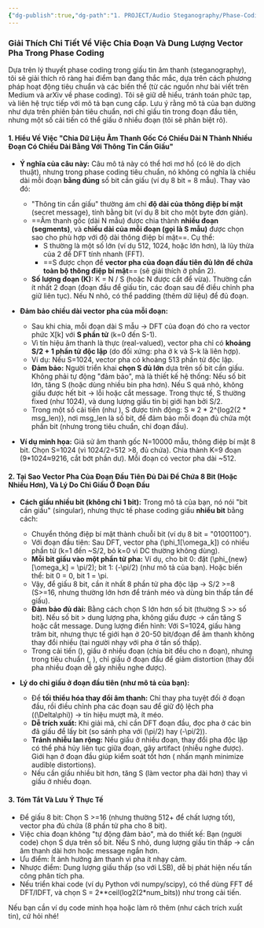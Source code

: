 ```yaml
---
{"dg-publish":true,"dg-path":"1. PROJECT/Audio Steganography/Phase-Coding/Phase coding - Cách chia đoạn âm thanh.md","dg-permalink":"2025/stego/phase-coding-sub","permalink":"/2025/stego/phase-coding-sub/","title":"Phase coding - Cách chia đoạn âm thanh","tags":["do-an","lecture_notes"],"created":"2025-09-12T15:44:18.534+07:00","updated":"2025-09-13T16:09:43.311+07:00"}
---
```





### Giải Thích Chi Tiết Về Việc Chia Đoạn Và Dung Lượng Vector Pha Trong Phase Coding

Dựa trên lý thuyết phase coding trong giấu tin âm thanh (steganography), tôi sẽ giải thích rõ ràng hai điểm bạn đang thắc mắc, dựa trên cách phương pháp hoạt động tiêu chuẩn và các biến thể (từ các nguồn như bài viết trên Medium và arXiv về phase coding). Tôi sẽ giữ dễ hiểu, tránh toán phức tạp, và liên hệ trực tiếp với mô tả bạn cung cấp. Lưu ý rằng mô tả của bạn dường như dựa trên phiên bản tiêu chuẩn, nơi chỉ giấu tin trong đoạn đầu tiên, nhưng một số cải tiến có thể giấu ở nhiều đoạn (tôi sẽ phân biệt rõ).

#### 1. **Hiểu Về Việc "Chia Dữ Liệu Âm Thanh Gốc Có Chiều Dài N Thành Nhiều Đoạn Có Chiều Dài Bằng Với Thông Tin Cần Giấu"**
   - **Ý nghĩa của câu này:** Câu mô tả này có thể hơi mơ hồ (có lẽ do dịch thuật), nhưng trong phase coding tiêu chuẩn, nó không có nghĩa là chiều dài mỗi đoạn **bằng đúng** số bit cần giấu (ví dụ 8 bit = 8 mẫu). Thay vào đó:
     - "Thông tin cần giấu" thường ám chỉ **độ dài của thông điệp bí mật** (secret message), tính bằng bit (ví dụ 8 bit cho một byte đơn giản).
     - ==Âm thanh gốc (dài N mẫu) được chia thành **nhiều đoạn (segments)**, và **chiều dài của mỗi đoạn (gọi là S mẫu)** được chọn sao cho phù hợp với độ dài thông điệp bí mật==. Cụ thể:
       - S thường là một số lớn (ví dụ 512, 1024, hoặc lớn hơn), là lũy thừa của 2 để DFT tính nhanh (FFT).
       - ==S được chọn để **vector pha của đoạn đầu tiên đủ lớn để chứa toàn bộ thông điệp bí mật**== (sẽ giải thích ở phần 2).
     - **Số lượng đoạn (K):** K = N / S (hoặc N được cắt để vừa). Thường cần ít nhất 2 đoạn (đoạn đầu để giấu tin, các đoạn sau để điều chỉnh pha giữ liên tục). Nếu N nhỏ, có thể padding (thêm dữ liệu) để đủ đoạn.
   - **Đảm bảo chiều dài vector pha của mỗi đoạn:**
     - Sau khi chia, mỗi đoạn dài S mẫu → DFT của đoạn đó cho ra vector phức X[k] với **S phần tử** (k=0 đến S-1).
     - Vì tín hiệu âm thanh là thực (real-valued), vector pha chỉ có **khoảng S/2 + 1 phần tử độc lập** (do đối xứng: pha ở k và S-k là liên hợp).
     - Ví dụ: Nếu S=1024, vector pha có khoảng 513 phần tử độc lập.
     - **Đảm bảo:** Người triển khai **chọn S đủ lớn** dựa trên số bit cần giấu. Không phải tự động "đảm bảo", mà là thiết kế hệ thống: Nếu số bit lớn, tăng S (hoặc dùng nhiều bin pha hơn). Nếu S quá nhỏ, không giấu được hết bit → lỗi hoặc cắt message. Trong thực tế, S thường fixed (như 1024), và dung lượng giấu tin bị giới hạn bởi S/2.
     - Trong một số cải tiến (như ), S được tính động: S ≈ 2 * 2^{log2(2 * msg_len)}, nơi msg_len là số bit, để đảm bảo mỗi đoạn đủ chứa một phần bit (nhưng trong tiêu chuẩn, chỉ đoạn đầu).

   - **Ví dụ minh họa:** Giả sử âm thanh gốc N=10000 mẫu, thông điệp bí mật 8 bit. Chọn S=1024 (vì 1024/2=512 >8, đủ chứa). Chia thành K=9 đoạn (9*1024≈9216, cắt bớt phần dư). Mỗi đoạn có vector pha dài ~512.

#### 2. **Tại Sao Vector Pha Của Đoạn Đầu Tiên Đủ Dài Để Chứa 8 Bit (Hoặc Nhiều Hơn), Và Lý Do Chỉ Giấu Ở Đoạn Đầu**
   - **Cách giấu nhiều bit (không chỉ 1 bit):** Trong mô tả của bạn, nó nói "bit cần giấu" (singular), nhưng thực tế phase coding giấu **nhiều bit** bằng cách:
     - Chuyển thông điệp bí mật thành chuỗi bit (ví dụ 8 bit = "01001100").
     - Với đoạn đầu tiên: Sau DFT, vector pha \(\phi_1[\omega_k]\) có nhiều phần tử (k=1 đến ~S/2, bỏ k=0 vì DC thường không dùng).
     - **Mỗi bit giấu vào một phần tử pha:** Ví dụ, cho bit 0: đặt \(\phi_{new}[\omega_k] = \pi/2\); bit 1: \(-\pi/2\) (như mô tả của bạn). Hoặc biến thể: bit 0 = 0, bit 1 = \pi.
     - Vậy, để giấu 8 bit, cần ít nhất 8 phần tử pha độc lập → S/2 >=8 (S>=16, nhưng thường lớn hơn để tránh méo và dùng bin thấp tần để giấu).
     - **Đảm bảo đủ dài:** Bằng cách chọn S lớn hơn số bit (thường S >> số bit). Nếu số bit > dung lượng pha, không giấu được → cần tăng S hoặc cắt message. Dung lượng điển hình: Với S=1024, giấu hàng trăm bit, nhưng thực tế giới hạn ở 20-50 bit/đoạn để âm thanh không thay đổi nhiều (tai người nhạy với pha ở tần số thấp).
     - Trong cải tiến (), giấu ở nhiều đoạn (chia bit đều cho n đoạn), nhưng trong tiêu chuẩn (, ), chỉ giấu ở đoạn đầu để giảm distortion (thay đổi pha nhiều đoạn dễ gây nhiễu nghe được).

   - **Lý do chỉ giấu ở đoạn đầu tiên (như mô tả của bạn):**
     - Để **tối thiểu hóa thay đổi âm thanh:** Chỉ thay pha tuyệt đối ở đoạn đầu, rồi điều chỉnh pha các đoạn sau để giữ độ lệch pha (\(\Delta\phi\)) → tín hiệu mượt mà, ít méo.
     - **Dễ trích xuất:** Khi giải mã, chỉ cần DFT đoạn đầu, đọc pha ở các bin đã giấu để lấy bit (so sánh pha với \(\pi/2\) hay \(-\pi/2\)).
     - **Tránh nhiễu lan rộng:** Nếu giấu ở nhiều đoạn, thay đổi pha độc lập có thể phá hủy liên tục giữa đoạn, gây artifact (nhiễu nghe được). Giới hạn ở đoạn đầu giúp kiểm soát tốt hơn ( nhấn mạnh minimize audible distortions).
     - Nếu cần giấu nhiều bit hơn, tăng S (làm vector pha dài hơn) thay vì giấu ở nhiều đoạn.

#### 3. **Tóm Tắt Và Lưu Ý Thực Tế**
   - Để giấu 8 bit: Chọn S >=16 (nhưng thường 512+ để chất lượng tốt), vector pha đủ chứa (8 phần tử pha cho 8 bit).
   - Việc chia đoạn không "tự động đảm bảo", mà do thiết kế: Bạn (người code) chọn S dựa trên số bit. Nếu S nhỏ, dung lượng giấu tin thấp → cần âm thanh dài hơn hoặc message ngắn hơn.
   - Ưu điểm: Ít ảnh hưởng âm thanh vì pha ít nhạy cảm.
   - Nhược điểm: Dung lượng giấu thấp (so với LSB), dễ bị phát hiện nếu tấn công phân tích pha.
   - Nếu triển khai code (ví dụ Python với numpy/scipy), có thể dùng FFT để DFT/IDFT, và chọn S = 2**ceil(log2(2*num_bits)) như trong cải tiến.

Nếu bạn cần ví dụ code minh họa hoặc làm rõ thêm (như cách trích xuất tin), cứ hỏi nhé!